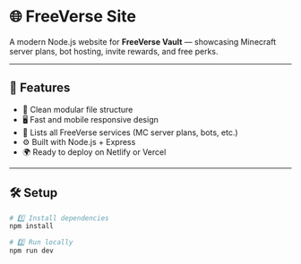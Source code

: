 # 🌐 FreeVerse Site

A modern Node.js website for **FreeVerse Vault** — showcasing Minecraft server plans, bot hosting, invite rewards, and free perks.

---

## 🚀 Features
- 🧠 Clean modular file structure  
- 🖥️ Fast and mobile responsive design  
- 💸 Lists all FreeVerse services (MC server plans, bots, etc.)  
- ⚙️ Built with Node.js + Express  
- 🌍 Ready to deploy on Netlify or Vercel  

---

## 🛠️ Setup

```bash
# 1️⃣ Install dependencies
npm install

# 2️⃣ Run locally
npm run dev

